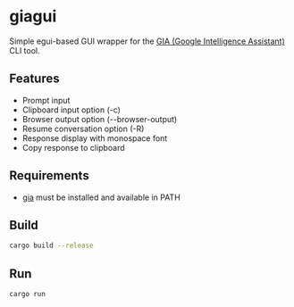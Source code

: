 # giagui

Simple egui-based GUI wrapper for the [GIA (Google Intelligence Assistant)](https://github.com/panjamo/gia) CLI tool.

## Features

- Prompt input
- Clipboard input option (-c)
- Browser output option (--browser-output)
- Resume conversation option (-R)
- Response display with monospace font
- Copy response to clipboard

## Requirements

- [gia](https://github.com/panjamo/gia) must be installed and available in PATH

## Build

```bash
cargo build --release
```

## Run

```bash
cargo run
```
